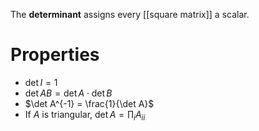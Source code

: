 The **determinant** assigns every [[square matrix]] a scalar.

# Properties

* $\det I = 1$
* $\det AB = \det A \cdot \det B$
* $\det A^{-1} = \frac{1}{\det A}$
* If $A$ is triangular, $\det A = \prod_i A_{ii}$